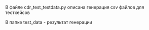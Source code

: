 В файле cdr_test_testdata.py описана генерация csv файлов для тесткейсов

В папке test_data - результат генерации